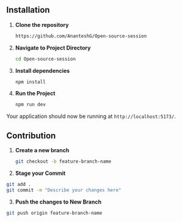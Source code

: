 ## Installation

1. **Clone the repository**

   ```bash
   https://github.com/AnanteshG/Open-source-session
   ```
2. **Navigate to Project Directory**
   ```bash
   cd Open-source-session
   ```
3. **Install dependencies**

   ```bash
   npm install
   ```

4. **Run the Project**
   ```bash
   npm run dev
   ```

Your application should now be running at `http://localhost:5173/`.

## Contribution

1. **Create a new branch**
   ```bash
   git checkout -b feature-branch-name
   ```
2. **Stage your Commit**
  ```bash
  git add .
  git commit -m "Describe your changes here"
  ```
3. **Push the changes to New Branch**
  ```bash
  git push origin feature-branch-name
  ```

